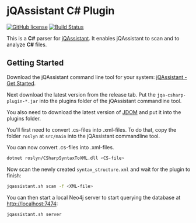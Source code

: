 # jQAssistant C# Plugin

[![GitHub license](https://img.shields.io/badge/License-GPL%20v3-blue.svg)](LICENSE)
[![Build Status](https://api.travis-ci.com/softvis-research/jqa-csharp-plugin.svg?branch=master)](https://travis-ci.com/softvis-research/jqa-csharp-plugin)

This is a **C#** parser for [jQAssistant](https://jqassistant.org/). 
It enables jQAssistant to scan and to analyze **C#** files.

## Getting Started

Download the jQAssistant command line tool for your system: [jQAssistant - Get Started](https://jqassistant.org/get-started/).

Next download the latest version from the release tab. Put the `jqa-csharp-plugin-*.jar` into the plugins folder of the jQAssistant commandline tool.

You also need to download the latest version of [JDOM](https://repo1.maven.org/maven2/org/jdom/jdom2/2.0.6/jdom2-2.0.6.jar) and put it into the plugins folder.

You'll first need to convert .cs-files into .xml-files. To do that, copy the folder `roslyn` at `src/main` into the jQAssistant commandline tool.

You can now convert .cs-files into .xml-files.

```bash
dotnet roslyn/CSharpSyntaxToXML.dll <CS-file>
```

Now scan the newly created `syntax_structure.xml` and wait for the plugin to finish:

```bash
jqassistant.sh scan -f <XML-file>
```

You can then start a local Neo4j server to start querying the database at [http://localhost:7474](http://localhost:7474):

```bash
jqassistant.sh server
```
